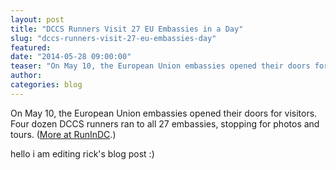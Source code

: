 ```yaml
---
layout: post
title: "DCCS Runners Visit 27 EU Embassies in a Day"
slug: "dccs-runners-visit-27-eu-embassies-day"
featured: 
date: "2014-05-28 09:00:00"
teaser: "On May 10, the European Union embassies opened their doors for visitors. Four dozen DCCS runners ran to all 27 embassies, stopping for photos and tours."
author:
categories: blog
---
```

<p><span>On May 10, the European Union embassies opened their doors for visitors. Four dozen DCCS runners ran to all 27 embassies, stopping for photos and tours. (</span><a href="http://runindc.com/eu-runners-visit-27-embassies-on-eu-day/">More at RunInDC</a>.<span>)</span></p>

hello i am editing rick's blog post :)
